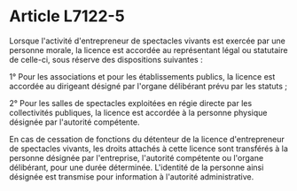 # Article L7122-5

Lorsque l'activité d'entrepreneur de spectacles vivants est exercée par une personne morale, la licence est accordée au représentant légal ou statutaire de celle-ci, sous réserve des dispositions suivantes :

1° Pour les associations et pour les établissements publics, la licence est accordée au dirigeant désigné par l'organe délibérant prévu par les statuts ;

2° Pour les salles de spectacles exploitées en régie directe par les collectivités publiques, la licence est accordée à la personne physique désignée par l'autorité compétente.

En cas de cessation de fonctions du détenteur de la licence d'entrepreneur de spectacles vivants, les droits attachés à cette licence sont transférés à la personne désignée par l'entreprise, l'autorité compétente ou l'organe délibérant, pour une durée déterminée. L'identité de la personne ainsi désignée est transmise pour information à l'autorité administrative.